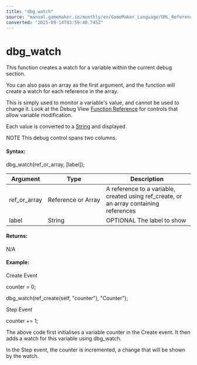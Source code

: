 ```yaml
---
title: "dbg_watch"
source: "manual.gamemaker.io/monthly/en/GameMaker_Language/GML_Reference/Debugging/dbg_watch.htm"
converted: "2025-09-14T03:59:48.745Z"
---
```


# dbg\_watch

This function creates a watch for a variable within the current debug section.

You can also pass an array as the first argument, and the function will create a watch for each reference in the array.

This is simply used to monitor a variable's value, and cannot be used to change it. Look at the Debug View [Function Reference](The_Debug_Overlay.htm#func_ref) for controls that allow variable modification.

Each value is converted to a [String](../../../../../../GameMaker_Language/GML_Overview/Data_Types.md) and displayed.

NOTE This debug control spans two columns.

#### Syntax:

dbg\_watch(ref\_or\_array, \[label\]);

| Argument | Type | Description |
| --- | --- | --- |
| ref_or_array | Reference or Array | A reference to a variable, created using ref_create, or an array containing references |
| label | String | OPTIONAL The label to show |

#### Returns:

N/A

#### Example:

Create Event

counter = 0;

dbg\_watch(ref\_create(self, "counter"), "Counter");

Step Event

counter += 1;

The above code first initialises a variable counter in the Create event. It then adds a watch for this variable using dbg\_watch.

In the Step event, the counter is incremented, a change that will be shown by the watch.